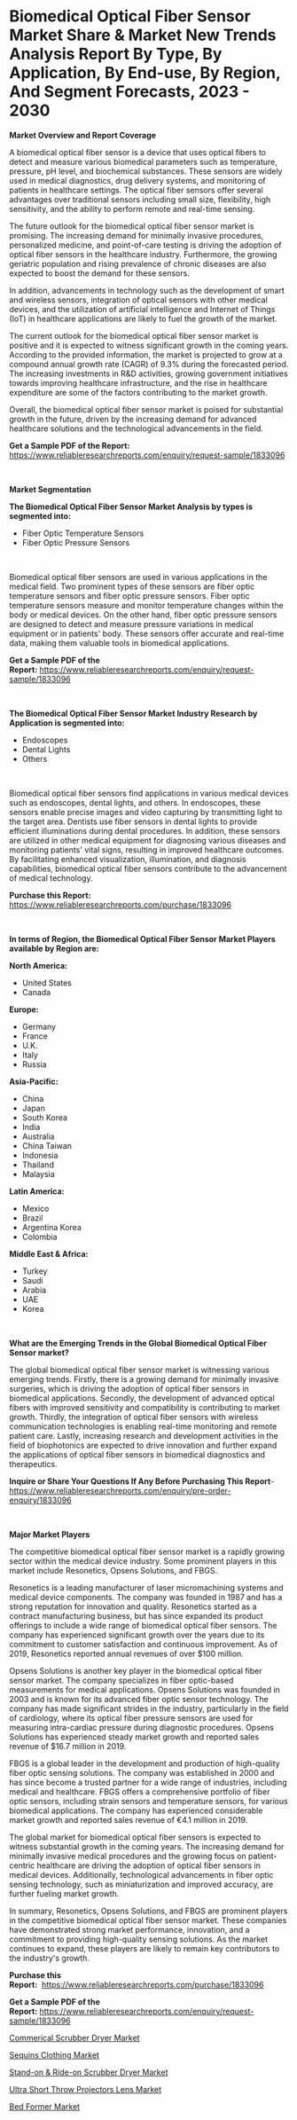 <p><h1>Biomedical Optical Fiber Sensor Market Share & Market New Trends Analysis Report By Type, By Application, By End-use, By Region, And Segment Forecasts, 2023 - 2030</h1></p><p><strong>Market Overview and Report Coverage</strong></p>
<p><p>A biomedical optical fiber sensor is a device that uses optical fibers to detect and measure various biomedical parameters such as temperature, pressure, pH level, and biochemical substances. These sensors are widely used in medical diagnostics, drug delivery systems, and monitoring of patients in healthcare settings. The optical fiber sensors offer several advantages over traditional sensors including small size, flexibility, high sensitivity, and the ability to perform remote and real-time sensing.</p><p>The future outlook for the biomedical optical fiber sensor market is promising. The increasing demand for minimally invasive procedures, personalized medicine, and point-of-care testing is driving the adoption of optical fiber sensors in the healthcare industry. Furthermore, the growing geriatric population and rising prevalence of chronic diseases are also expected to boost the demand for these sensors.</p><p>In addition, advancements in technology such as the development of smart and wireless sensors, integration of optical sensors with other medical devices, and the utilization of artificial intelligence and Internet of Things (IoT) in healthcare applications are likely to fuel the growth of the market.</p><p>The current outlook for the biomedical optical fiber sensor market is positive and it is expected to witness significant growth in the coming years. According to the provided information, the market is projected to grow at a compound annual growth rate (CAGR) of 9.3% during the forecasted period. The increasing investments in R&D activities, growing government initiatives towards improving healthcare infrastructure, and the rise in healthcare expenditure are some of the factors contributing to the market growth.</p><p>Overall, the biomedical optical fiber sensor market is poised for substantial growth in the future, driven by the increasing demand for advanced healthcare solutions and the technological advancements in the field.</p></p>
<p><strong>Get a Sample PDF of the Report:</strong> <a href="https://www.reliableresearchreports.com/enquiry/request-sample/1833096">https://www.reliableresearchreports.com/enquiry/request-sample/1833096</a></p>
<p>&nbsp;</p>
<p><strong>Market Segmentation</strong></p>
<p><strong>The Biomedical Optical Fiber Sensor Market Analysis by types is segmented into:</strong></p>
<p><ul><li>Fiber Optic Temperature Sensors</li><li>Fiber Optic Pressure Sensors</li></ul></p>
<p>&nbsp;</p>
<p><p>Biomedical optical fiber sensors are used in various applications in the medical field. Two prominent types of these sensors are fiber optic temperature sensors and fiber optic pressure sensors. Fiber optic temperature sensors measure and monitor temperature changes within the body or medical devices. On the other hand, fiber optic pressure sensors are designed to detect and measure pressure variations in medical equipment or in patients' body. These sensors offer accurate and real-time data, making them valuable tools in biomedical applications.</p></p>
<p><strong>Get a Sample PDF of the Report:</strong>&nbsp;<a href="https://www.reliableresearchreports.com/enquiry/request-sample/1833096">https://www.reliableresearchreports.com/enquiry/request-sample/1833096</a></p>
<p>&nbsp;</p>
<p><strong>The Biomedical Optical Fiber Sensor Market Industry Research by Application is segmented into:</strong></p>
<p><ul><li>Endoscopes</li><li>Dental Lights</li><li>Others</li></ul></p>
<p>&nbsp;</p>
<p><p>Biomedical optical fiber sensors find applications in various medical devices such as endoscopes, dental lights, and others. In endoscopes, these sensors enable precise images and video capturing by transmitting light to the target area. Dentists use fiber sensors in dental lights to provide efficient illuminations during dental procedures. In addition, these sensors are utilized in other medical equipment for diagnosing various diseases and monitoring patients' vital signs, resulting in improved healthcare outcomes. By facilitating enhanced visualization, illumination, and diagnosis capabilities, biomedical optical fiber sensors contribute to the advancement of medical technology.</p></p>
<p><strong>Purchase this Report:</strong>&nbsp; <a href="https://www.reliableresearchreports.com/purchase/1833096">https://www.reliableresearchreports.com/purchase/1833096</a></p>
<p>&nbsp;</p>
<p><strong>In terms of Region, the Biomedical Optical Fiber Sensor Market Players available by Region are:</strong></p>
<p>
    <p> <strong> North America: </strong>
        <ul>
            <li>United States</li>
            <li>Canada</li>
        </ul>
        </p> 
    <p> <strong> Europe: </strong>
        <ul>
            <li>Germany</li>
            <li>France</li>
            <li>U.K.</li>
            <li>Italy</li>
            <li>Russia</li>
        </ul>
        </p> 
    <p> <strong> Asia-Pacific: </strong>
        <ul>
            <li>China</li>
            <li>Japan</li>
            <li>South Korea</li>
            <li>India</li>
            <li>Australia</li>
            <li>China Taiwan</li>
            <li>Indonesia</li>
            <li>Thailand</li>
            <li>Malaysia</li>
        </ul>
        </p> 
    <p> <strong> Latin America: </strong>
        <ul>
            <li>Mexico</li>
            <li>Brazil</li>
            <li>Argentina Korea</li>
            <li>Colombia</li>
        </ul>
        </p> 
    <p> <strong> Middle East & Africa: </strong>
        <ul>
            <li>Turkey</li>
            <li>Saudi</li>
            <li>Arabia</li>
            <li>UAE</li>
            <li>Korea</li>
        </ul>
    </p>
    </p>
<p>&nbsp;</p>
<p><strong>What are the Emerging Trends in the Global Biomedical Optical Fiber Sensor market?</strong></p>
<p><p>The global biomedical optical fiber sensor market is witnessing various emerging trends. Firstly, there is a growing demand for minimally invasive surgeries, which is driving the adoption of optical fiber sensors in biomedical applications. Secondly, the development of advanced optical fibers with improved sensitivity and compatibility is contributing to market growth. Thirdly, the integration of optical fiber sensors with wireless communication technologies is enabling real-time monitoring and remote patient care. Lastly, increasing research and development activities in the field of biophotonics are expected to drive innovation and further expand the applications of optical fiber sensors in biomedical diagnostics and therapeutics.</p></p>
<p><strong>Inquire or Share Your Questions If Any Before Purchasing This Report</strong>- <a href="https://www.reliableresearchreports.com/enquiry/pre-order-enquiry/1833096">https://www.reliableresearchreports.com/enquiry/pre-order-enquiry/1833096</a></p>
<p>&nbsp;</p>
<p><strong>Major Market Players</strong></p>
<p><p>The competitive biomedical optical fiber sensor market is a rapidly growing sector within the medical device industry. Some prominent players in this market include Resonetics, Opsens Solutions, and FBGS.</p><p>Resonetics is a leading manufacturer of laser micromachining systems and medical device components. The company was founded in 1987 and has a strong reputation for innovation and quality. Resonetics started as a contract manufacturing business, but has since expanded its product offerings to include a wide range of biomedical optical fiber sensors. The company has experienced significant growth over the years due to its commitment to customer satisfaction and continuous improvement. As of 2019, Resonetics reported annual revenues of over $100 million.</p><p>Opsens Solutions is another key player in the biomedical optical fiber sensor market. The company specializes in fiber optic-based measurements for medical applications. Opsens Solutions was founded in 2003 and is known for its advanced fiber optic sensor technology. The company has made significant strides in the industry, particularly in the field of cardiology, where its optical fiber pressure sensors are used for measuring intra-cardiac pressure during diagnostic procedures. Opsens Solutions has experienced steady market growth and reported sales revenue of $16.7 million in 2019.</p><p>FBGS is a global leader in the development and production of high-quality fiber optic sensing solutions. The company was established in 2000 and has since become a trusted partner for a wide range of industries, including medical and healthcare. FBGS offers a comprehensive portfolio of fiber optic sensors, including strain sensors and temperature sensors, for various biomedical applications. The company has experienced considerable market growth and reported sales revenue of €4.1 million in 2019.</p><p>The global market for biomedical optical fiber sensors is expected to witness substantial growth in the coming years. The increasing demand for minimally invasive medical procedures and the growing focus on patient-centric healthcare are driving the adoption of optical fiber sensors in medical devices. Additionally, technological advancements in fiber optic sensing technology, such as miniaturization and improved accuracy, are further fueling market growth.</p><p>In summary, Resonetics, Opsens Solutions, and FBGS are prominent players in the competitive biomedical optical fiber sensor market. These companies have demonstrated strong market performance, innovation, and a commitment to providing high-quality sensing solutions. As the market continues to expand, these players are likely to remain key contributors to the industry's growth.</p></p>
<p><strong>Purchase this Report:</strong>&nbsp;&nbsp;<a href="https://www.reliableresearchreports.com/purchase/1833096">https://www.reliableresearchreports.com/purchase/1833096</a></p>
<p></p>
<p><strong>Get a Sample PDF of the Report:</strong>&nbsp;<a href="https://www.reliableresearchreports.com/enquiry/request-sample/1833096">https://www.reliableresearchreports.com/enquiry/request-sample/1833096</a></p>
<p><p><a href="https://github.com/sofayahoo2023/Market-Research-Report-List-1/blob/main/commerical-scrubber-dryer-market.md">Commerical Scrubber Dryer Market</a></p><p><a href="https://www.linkedin.com/pulse/sequins-clothing-market-size-2023-2030-global/">Sequins Clothing Market</a></p><p><a href="https://github.com/pizolina/Market-Research-Report-List-1/blob/main/stand-on-ride-on-scrubber-dryer-market.md">Stand-on & Ride-on Scrubber Dryer Market</a></p><p><a href="https://www.linkedin.com/pulse/ultra-short-throw-projectors-lens-market-challenges/">Ultra Short Throw Projectors Lens Market</a></p><p><a href="https://medium.com/@chiragreportprime3/bed-former-market-insights-into-market-cagr-market-trends-and-growth-strategies-1f59b9b52b14">Bed Former Market</a></p></p>